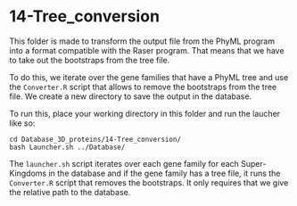 # 14-Tree_conversion

This folder is made to transform the output file from the PhyML program into a format compatible with the Raser program. That means that we have to take out the bootstraps from the tree file.

To do this, we iterate over the gene families that have a PhyML tree and use the `Converter.R` script that allows to remove the bootstraps from the tree file. We create a new directory to save the output in the database.

To run this, place your working directory in this folder and run the laucher like so:
```
cd Database_3D_proteins/14-Tree_conversion/
bash Launcher.sh ../Database/
```

The `launcher.sh` script iterates over each gene family for each Super-Kingdoms in the database and if the gene family has a tree file, it runs the `Converter.R` script that removes the bootstraps. It only requires that we give the relative path to the database.